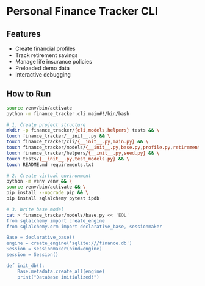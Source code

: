 # Personal Finance Tracker CLI

## Features
- Create financial profiles
- Track retirement savings
- Manage life insurance policies
- Preloaded demo data
- Interactive debugging

## How to Run
```bash
source venv/bin/activate
python -m finance_tracker.cli.main#!/bin/bash

# 1. Create project structure
mkdir -p finance_tracker/{cli,models,helpers} tests && \
touch finance_tracker/__init__.py && \
touch finance_tracker/cli/{__init__.py,main.py} && \
touch finance_tracker/models/{__init__.py,base.py,profile.py,retirement.py,life.py} && \
touch finance_tracker/helpers/{__init__.py,seed.py} && \
touch tests/{__init__.py,test_models.py} && \
touch README.md requirements.txt

# 2. Create virtual environment
python -m venv venv && \
source venv/bin/activate && \
pip install --upgrade pip && \
pip install sqlalchemy pytest ipdb

# 3. Write base model
cat > finance_tracker/models/base.py << 'EOL'
from sqlalchemy import create_engine
from sqlalchemy.orm import declarative_base, sessionmaker

Base = declarative_base()
engine = create_engine('sqlite:///finance.db')
Session = sessionmaker(bind=engine)
session = Session()

def init_db():
    Base.metadata.create_all(engine)
    print("Database initialized!")

